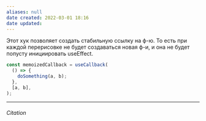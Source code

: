 ```yaml
---
aliases: null
date created: 2022-03-01 18:16
date updated:
---
```


Этот хук позволяет создать стабильную ссылку на ф-ю. То есть при каждой перерисовке не будет создаваться новая ф-и, и она не будет попусту инициировать useEffect.


```jsx
const memoizedCallback = useCallback(
  () => {
    doSomething(a, b);
  },
  [a, b],
);
```

---

###### Citation

